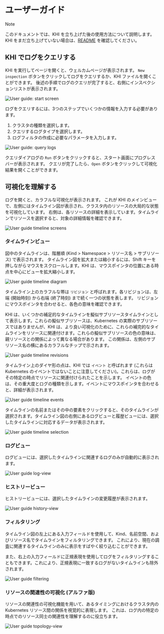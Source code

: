 # ユーザーガイド

> [!NOTE]
> このドキュメントでは、KHI を立ち上げた後の使用方法について説明します。KHI をまだ立ち上げていない場合は、[README](../../README.ja.md) を確認してください。

## KHI でログをクエリする

KHI を実行してページを開くと、ウェルカムページが表示されます。
`New inspection` ボタンをクリックしてログをクエリするか、KHI ファイルを開くことができます。
後述の手順でログのクエリが完了すると、右側にインスペクションリストが表示されます。

![User guide: start screen](../../image/ja/guide-start-screen.png)

ログをクエリするには、3つのステップでいくつかの情報を入力する必要があります。

1. クラスタの種類を選択します。
2. クエリするログタイプを選択します。
3. ログフィルタの作成に必要なパラメータを入力します。

![User guide: query logs](../../image/ja/guide-query.png)

クエリダイアログの `Run` ボタンをクリックすると、スタート画面にプログレスバーが表示されます。
クエリが完了したら、`Open` ボタンをクリックして可視化結果を開くことができます。

## 可視化を理解する

ログを開くと、カラフルな可視化が表示されます。
これが KHI のメインビューで、左側にはタイムライン図が表示され、クラスタ内のリソースの大局的な状態を可視化しています。
右側は、各リソースの詳細を表示しています。タイムラインでリソースを選択すると、対象の詳細情報を確認できます。

![User guide timeline screens](../../image/ja/guide-timeline-screen.png)

### タイムラインビュー

図中のタイムラインは、階層順 (Kind > Namespace > リソース名 > サブリソース) で表示されます。
タイムライン図を拡大または縮小するには、Shift キーを押しながらマウスをスクロールします。KHI は、マウスポインタの位置にある時点を中心にビューを拡大縮小します。

![User guide timeline diagram](../../image/ja/guide-timeline-diagram.png)

タイムライン上のカラフルな帯は `リビジョン` と呼ばれます。各リビジョンは、左端 (開始時刻) から右端 (終了時刻) まで続く一つの状態を表します。
リビジョンにマウスポインタを合わせると、各色の意味を確認できます。

KHI は、いくつかの補足的なタイムラインを擬似サブリソースタイムラインとして表示します。これらの擬似サブリソースは、Kubernetes の実際​​のサブリソースではありませんが、KHI は、より良い可視化のために、これらの補完的なタイムラインをリソースに関連付けます。これらの擬似サブリソースの色の意味は、親リソースとの関係によって異なる場合があります。
この関係は、左側のサブリソース名の横にあるカラフルなチップで示されます。

![User guide timeline revisions](../../image/ja/guide-timelines-revisions.png)

タイムライン上のダイヤ形の点は、KHI では `イベント` と呼ばれます (これらは Kubernetes のイベントではないことに注意してください)。これらは、ログがその特定の時点でリソースに関連付けられたことを示します。
イベントの色は、その重大度とログの種類を示します。イベントにマウスポインタを合わせると、詳細が表示されます。

![User guide timeline events](../../image/ja/guide-timelines-events.png)

タイムラインの名前またはその中の要素をクリックすると、そのタイムラインが選択されます。タイムライン図の右側にあるログビューと履歴ビューには、選択したタイムラインに対応するデータが表示されます。

![User guide timeline selection](../../image/ja/guide-timeline-selection.png)

### ログビュー

ログビューには、選択したタイムラインに関連するログのみが自動的に表示されます。

![User guide log-view](../../image/ja/guide-log-view.png)

### ヒストリービュー

ヒストリービューには、選択したタイムラインの変更履歴が表示されます。

![User guide history-view](../../image/ja/guide-history-view.png)

### フィルタリング

タイムライン図の左上にある入力フィールドを使用して、Kind、名前空間、およびリソース名でタイムラインをフィルタリングできます。
これにより、現在の調査に関連するタイムラインのみに表示をすばやく絞り込むことができます。

また、右上の入力フィールドに正規表現を使用してログをフィルタリングすることもできます。これにより、正規表現に一致するログがないタイムラインも除外されます。

![User guide filtering](../../image/ja/guide-filtering.png)

### リソースの関連性の可視化 (アルファ版)

リソースの関連性の可視化機能を用いて、あるタイミングにおけるクラスタ内のKubernetes リソース間の関係を視覚的に表現します。
これは、ログ内の特定の時点でのリソース同士の関連性を理解するのに役立ちます。

![User guide topology-view](../../image/ja/guide-topology-view.png)